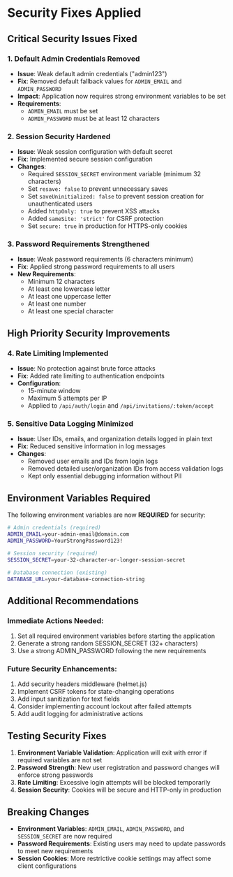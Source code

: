 # Security Fixes Applied

## Critical Security Issues Fixed

### 1. Default Admin Credentials Removed
- **Issue**: Weak default admin credentials ("admin123")
- **Fix**: Removed default fallback values for `ADMIN_EMAIL` and `ADMIN_PASSWORD`
- **Impact**: Application now requires strong environment variables to be set
- **Requirements**: 
  - `ADMIN_EMAIL` must be set
  - `ADMIN_PASSWORD` must be at least 12 characters

### 2. Session Security Hardened
- **Issue**: Weak session configuration with default secret
- **Fix**: Implemented secure session configuration
- **Changes**:
  - Required `SESSION_SECRET` environment variable (minimum 32 characters)
  - Set `resave: false` to prevent unnecessary saves
  - Set `saveUninitialized: false` to prevent session creation for unauthenticated users
  - Added `httpOnly: true` to prevent XSS attacks
  - Added `sameSite: 'strict'` for CSRF protection
  - Set `secure: true` in production for HTTPS-only cookies

### 3. Password Requirements Strengthened
- **Issue**: Weak password requirements (6 characters minimum)
- **Fix**: Applied strong password requirements to all users
- **New Requirements**:
  - Minimum 12 characters
  - At least one lowercase letter
  - At least one uppercase letter
  - At least one number
  - At least one special character

## High Priority Security Improvements

### 4. Rate Limiting Implemented
- **Issue**: No protection against brute force attacks
- **Fix**: Added rate limiting to authentication endpoints
- **Configuration**:
  - 15-minute window
  - Maximum 5 attempts per IP
  - Applied to `/api/auth/login` and `/api/invitations/:token/accept`

### 5. Sensitive Data Logging Minimized
- **Issue**: User IDs, emails, and organization details logged in plain text
- **Fix**: Reduced sensitive information in log messages
- **Changes**:
  - Removed user emails and IDs from login logs
  - Removed detailed user/organization IDs from access validation logs
  - Kept only essential debugging information without PII

## Environment Variables Required

The following environment variables are now **REQUIRED** for security:

```bash
# Admin credentials (required)
ADMIN_EMAIL=your-admin-email@domain.com
ADMIN_PASSWORD=YourStrongPassword123!

# Session security (required)
SESSION_SECRET=your-32-character-or-longer-session-secret

# Database connection (existing)
DATABASE_URL=your-database-connection-string
```

## Additional Recommendations

### Immediate Actions Needed:
1. Set all required environment variables before starting the application
2. Generate a strong random SESSION_SECRET (32+ characters)
3. Use a strong ADMIN_PASSWORD following the new requirements

### Future Security Enhancements:
1. Add security headers middleware (helmet.js)
2. Implement CSRF tokens for state-changing operations
3. Add input sanitization for text fields
4. Consider implementing account lockout after failed attempts
5. Add audit logging for administrative actions

## Testing Security Fixes

1. **Environment Variable Validation**: Application will exit with error if required variables are not set
2. **Password Strength**: New user registration and password changes will enforce strong passwords
3. **Rate Limiting**: Excessive login attempts will be blocked temporarily
4. **Session Security**: Cookies will be secure and HTTP-only in production

## Breaking Changes

- **Environment Variables**: `ADMIN_EMAIL`, `ADMIN_PASSWORD`, and `SESSION_SECRET` are now required
- **Password Requirements**: Existing users may need to update passwords to meet new requirements
- **Session Cookies**: More restrictive cookie settings may affect some client configurations